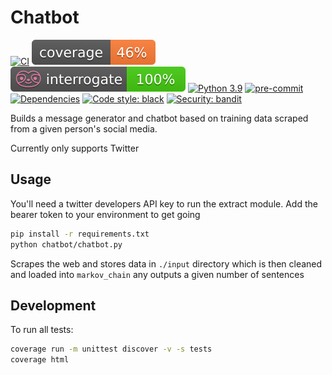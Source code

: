 # Chatbot

[![CI](https://github.com/danmassarano/chatbot/actions/workflows/CI.yml/badge.svg)](https://github.com/danmassarano/chatbot/actions/workflows/CI.yml)
[![coverage](https://github.com/danmassarano/chatbot/blob/main/.github/badges/coverage_badge.svg)](https://coverage.readthedocs.io/en/6.4.4/)
[![docs](https://github.com/danmassarano/chatbot/blob/main/.github/badges/interrogate_badge.svg)](https://interrogate.readthedocs.io/en/latest/?badge=latest)
[![Python 3.9](https://img.shields.io/badge/python-3.9-blue.svg)](https://www.python.org/downloads/release/python-390/)
[![pre-commit](https://img.shields.io/badge/pre--commit-enabled-brightgreen?logo=pre-commit&logoColor=white)](https://github.com/pre-commit/pre-commit)
[![Dependencies](https://github.com/danmassarano/chatbot/actions/workflows/dependency-review.yml/badge.svg)](https://github.com/danmassarano/chatbot/actions/workflows/dependency-review.yml)
[![Code style: black](https://img.shields.io/badge/code%20style-black-000000.svg)](https://github.com/psf/black)
[![Security: bandit](https://img.shields.io/badge/security-bandit-yellow.svg)](https://github.com/PyCQA/bandit)

Builds a message generator and chatbot based on training data scraped from a
given person's social media.

Currently only supports Twitter

## Usage

You'll need a twitter developers API key to run the extract module. Add the
bearer token to your environment to get going

```sh
pip install -r requirements.txt
python chatbot/chatbot.py
```

Scrapes the web and stores data in `./input` directory which is then cleaned
and loaded into `markov_chain` any outputs a given number of sentences

## Development

To run all tests:

```sh
coverage run -m unittest discover -v -s tests
coverage html
```
